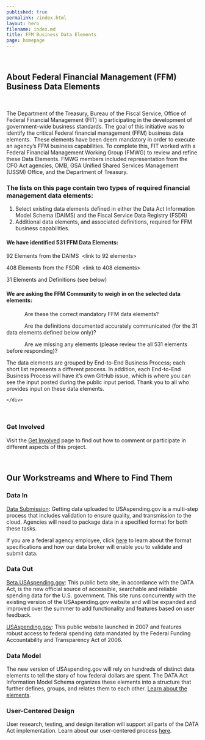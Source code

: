 ```yaml
---
published: true
permalink: /index.html
layout: hero
filename: index.md
title: FFM Business Data Elements
page: homepage
---
```

<div class="row">
    <div class="col-md-8">
        <h2 class="mt-0">About Federal
Financial Management (FFM) Business Data Elements</h2>

        <p>

The
Department of the Treasury, Bureau of the Fiscal Service, Office of Federal
Financial Management (FIT) is participating in the development of
government-wide business standards. The goal of this initiative was to identify
the critical Federal financial management (FFM) business data elements.  These elements have been deem mandatory in
order to execute an agency’s FFM business capabilities. To complete this, FIT worked
with a Federal Financial Management Working Group (FMWG) to review and refine
these Data Elements. FMWG members included representation from the CFO Act
agencies, OMB, GSA Unified Shared Services Management (USSM) Office, and the
Department of Treasury.
</p>

<h3 class="mt-0">
The
lists on this page contain two types of required financial management data
elements:</h3>




 1. Select
     existing data elements defined in either the Data Act Information Model
     Schema (DAIMS) and the Fiscal Service Data Registry (FSDR)
 2. Additional
     data elements, and associated definitions, required for FFM business
     capabilities.


<h4 class="mt-0">We have identified 531 FFM
Data Elements:</h4>

92
Elements from the DAIMS  <link to 92
elements> <link to DAIMS>

408
Elements from the FSDR  <link to 408
elements> <link to FSDR TFM>

31
Elements and Definitions (see below)

<h4 class="mt-0">We are
asking the FFM Community to weigh in on the selected data elements:</h4>

            Are these the correct mandatory FFM data
elements?

            Are the definitions documented
accurately communicated (for the 31 data elements defined below only)?

            Are we missing any elements (please review the all 531 elements
before responding)?
       <p>The
data elements are grouped by End-to-End Business Process; each short list
represents a different process. In addition, each End-to-End Business Process will
have it’s own GitHub issue, which is where you can see the input posted during
the public input period. Thank you to all who provides input on these data
elements.</p>

    </div>
  <div class="col-md-4">
    <div class="panel panel-default">
        <div class="panel-heading">
            <h3>Get Involved</h3>
        </div>
        <div class="panel-body">
            <p>Visit the <a href="{{ site.baseurl }}/get-involved/" title="Get Involved">Get Involved</a> page to find out how to comment or participate in different aspects of this project.</p>
        </div>
    </div>
</div>
  

</div>
<div class="row mt-40">
    <div class="col-md-12">
        <h2>Our Workstreams and Where to Find Them</h2>
    </div>
    <div class="panel-container">
        <div class="col-md-6">
            <div class="panel panel-default short-col">
                <div class="panel-heading">
                    <h3>Data In</h3>
                </div>
                <div class="panel-body">
                    <div class="media">
                        <div class="media-left">
                            <span class="glyphicon glyphicon-cloud-upload"></span>
                        </div>
                        <div class="media-body">
                            <p><a href="https://community.max.gov/download/attachments/754091528/Data Submission Process 20170509.pdf?api=v2" title="Data Submission" target='_blank'>Data Submission</a>: Getting data uploaded to USAspending.gov is a multi-step process that includes validation to ensure quality, and transmission to the cloud. Agencies will need to package data in a specified format for both these tasks.</p>
                            <p>If you are a federal agency employee, click <a href="https://community.max.gov/download/attachments/754091528/Data Submission Process 20170509.pdf?api=v2" title="Learn about format specifications">here</a> to learn about the format specifications and how our data broker will enable you to validate and submit data.</p>
                        </div>
                    </div>
                </div>
            </div>
        </div>
        <div class="col-md-6">
            <div class="panel panel-default tall-col">
                <div class="panel-heading">
                    <h3>Data Out</h3>
                </div>
                <div class="panel-body">
                    <div class="media">
                        <div class="media-left">
                            <span class="beta-usaspend-logo"></span>
                        </div>
                        <div class="media-body">
                            <p><a href="https://beta.usaspending.gov/" title="Beta.USAspending.gov">Beta.USAspending.gov</a>: This public beta site, in accordance with the DATA Act, is the new official source of accessible, searchable and reliable spending data for the U.S. government. This site runs concurrently with the existing version of the USAspending.gov website and will be expanded and improved over the summer to add functionality and features based on user feedback. </p>
                        </div>
                    </div>
                    <div class="media">
                        <div class="media-left">
                            <span class="usaspend-logo"></span>
                        </div>
                        <div class="media-body">
                            <p><a href="https://www.usaspending.gov/Pages/Default.aspx" title="USAspending.gov">USAspending.gov</a>: This public website launched in 2007 and features robust access to federal spending data mandated by the Federal Funding Accountability and Transparency Act of 2006.</p>
                        </div>
                    </div>
                </div>
            </div>
        </div>
    </div>
</div>

<div class="row">
    <div class="col-md-12">
        <div class="panel panel-default">
            <div class="panel-heading">
                <h3>Data Model</h3>
            </div>
            <div class="panel-body">
                <div class="media">
                    <div class="media-left">
                        <span class="glyphicon glyphicon-list-alt"></span>
                    </div>
                    <div class="media-body">
                        <p>The new version of USAspending.gov will rely on hundreds of distinct data elements to tell the story of how federal dollars are spent. The DATA Act Information Model Schema organizes these elements into a structure that further defines, groups, and relates them to each other. <a href="{{site.baseurl}}/data-model/">Learn about the elements</a>.</p>
                    </div>
                </div>
            </div>
        </div>
    </div>
</div>
<div class="row">
    <div class="col-md-12">
        <div class="panel panel-default">
            <div class="panel-heading">
                <h3>User-Centered Design</h3>
            </div>
            <div class="panel-body">
                <div class="media">
                    <div class="media-left">
                        <span class="usability-icon"></span>
                    </div>
                    <div class="media-body">
                        <p>User research, testing, and design iteration will support all parts of the DATA Act implementation. Learn about our user-centered process <a href="{{ site.baseurl }}/user-centered-design/">here</a>.</p>
                    </div>
                </div>
            </div>
        </div>
    </div>
</div>
